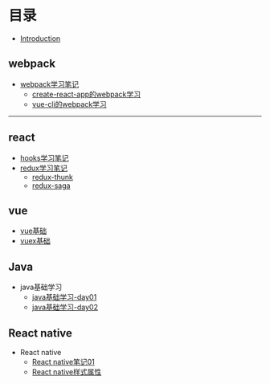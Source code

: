 # 目录

* [Introduction](README.md)

## webpack
* [webpack学习笔记](webpack/index.md)
  * [create-react-app的webpack学习](webpack/react-webpack.md)
  * [vue-cli的webpack学习](webpack/vue-cli.md)
---
## react
* [hooks学习笔记](react/hooks.md)
* [redux学习笔记](react/redux.md)
  * [redux-thunk](react/redux-thunk.md)
  * [redux-saga](react/redux-saga.md)

## vue
* [vue基础](vue/vue.md)
* [vuex基础](vue/vuex.md)

## Java
* java基础学习
  * [java基础学习-day01](java/study01.md)
  * [java基础学习-day02](java/study02.md)
  
## React native
* React native
  * [React native笔记01](rn/study01.md)
  * [React native样式属性](rn/study02.md)
